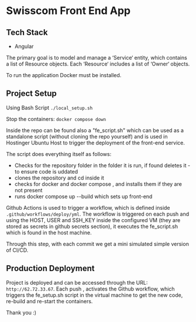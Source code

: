 # Swisscom Front End App

## Tech Stack
- Angular


The primary goal is to model and manage a 
‘Service‘ entity, which contains a list of
Resource objects. 
Each ‘Resource‘ includes a list of ‘Owner‘ objects.

To run the application Docker must be installed.
## Project Setup
Using Bash Script
``./local_setup.sh``


Stop the containers:   ``docker compose down``


Inside the repo can be found also a "fe_script.sh" which can be
used as a standalone script (without cloning the repo yourself)
and is used in Hostinger Ubuntu Host to trigger the deployment of the front-end service.

The script does everything itself as follows:

- Checks for the repository folder in the folder it is run, if found deletes it - to ensure code is uddated
- clones the repository and cd inside it
- checks for docker and docker compose , and installs them if they are not present
- runs docker compose up --build which sets up front-end


Github Actions is used to trigger a workflow, which is defined inside  `.github/workflows/deploy/yml`.
The workflow is triggered on each push and using the HOST, USER and SSH_KEY inside
the configured VM (they are stored as secrets in github secrets section), it executes
the fe_script.sh which is found in the host machine.

Through this step, with each commit we get a mini simulated simple version of CI/CD.


## Production Deployment
Project is deployed and can be accessed through the URL:
``http://62.72.33.67``.
Each push , activates the Github workflow, which
triggers the fe_setup.sh script in the virtual machine to get the new code,
 re-build and re-start the containers.

Thank you :)

